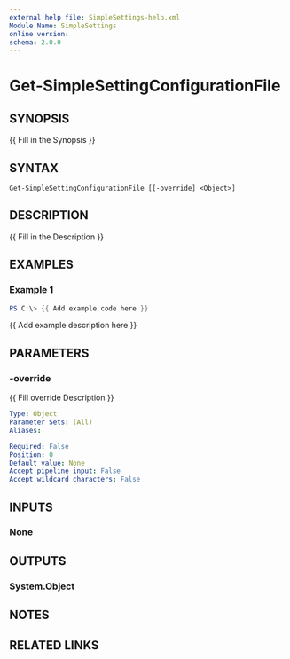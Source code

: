 ```yaml
---
external help file: SimpleSettings-help.xml
Module Name: SimpleSettings
online version:
schema: 2.0.0
---
```


# Get-SimpleSettingConfigurationFile

## SYNOPSIS
{{ Fill in the Synopsis }}

## SYNTAX

```
Get-SimpleSettingConfigurationFile [[-override] <Object>]
```

## DESCRIPTION
{{ Fill in the Description }}

## EXAMPLES

### Example 1
```powershell
PS C:\> {{ Add example code here }}
```

{{ Add example description here }}

## PARAMETERS

### -override
{{ Fill override Description }}

```yaml
Type: Object
Parameter Sets: (All)
Aliases:

Required: False
Position: 0
Default value: None
Accept pipeline input: False
Accept wildcard characters: False
```

## INPUTS

### None

## OUTPUTS

### System.Object
## NOTES

## RELATED LINKS
